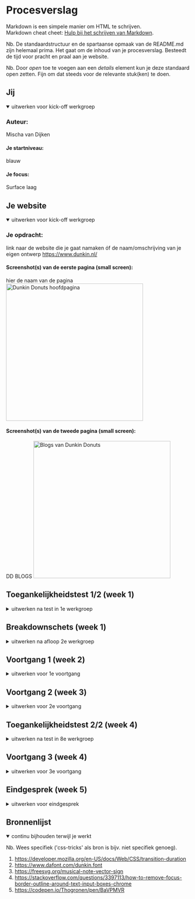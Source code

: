 # Procesverslag
Markdown is een simpele manier om HTML te schrijven.  
Markdown cheat cheet: [Hulp bij het schrijven van Markdown](https://github.com/adam-p/markdown-here/wiki/Markdown-Cheatsheet).

Nb. De standaardstructuur en de spartaanse opmaak van de README.md zijn helemaal prima. Het gaat om de inhoud van je procesverslag. Besteedt de tijd voor pracht en praal aan je website.

Nb. Door *open* toe te voegen aan een *details* element kun je deze standaard open zetten. Fijn om dat steeds voor de relevante stuk(ken) te doen.





## Jij

<details open>
  <summary>uitwerken voor kick-off werkgroep</summary>

  ### Auteur:
  Mischa van Dijken

  #### Je startniveau:
  blauw

  #### Je focus:
  Surface laag
 
</details>





## Je website

<details open>
  <summary>uitwerken voor kick-off werkgroep</summary>

  ### Je opdracht:
  link naar de website die je gaat namaken óf de naam/omschrijving van je eigen ontwerp
https://www.dunkin.nl/  

  #### Screenshot(s) van de eerste pagina (small screen): 
  hier de naam van de pagina  
  <img src="readme-images/Hoofdpagina.png" width="375px" alt="Dunkin Donuts hoofdpagina">

  #### Screenshot(s) van de tweede pagina (small screen):
  DD BLOGS 
  <img src="readme-images/DDBLOGS.png" width="375px" alt="Blogs van Dunkin Donuts">
 
</details>



## Toegankelijkheidstest 1/2 (week 1)

<details>
  <summary>uitwerken na test in 1e werkgroep</summary>

  ### Bevindingen
  Lijst met je bevindingen die in de test naar voren kwamen:

  - Bestellen kan bijna niet
  - Bij de producten wordt de naam niet opgenoemd
  - Veel headers wat het verwarrend maakt
  - Dunkin Donuts' gebruikt felle kleuren wat helpt.

  #### Screenreader
  Hier korte omschrijving (met indien nodig afbeeldingen)

  Minder headers kunnen ervoor zorgen dat de screenreader niet allemaal niet nodige informatie voorleest.


  #### Muis en Toetsenbord 
  Het tabben ging goed maar je kan er niet echt mee bestellen dus voor het grote geheel is het echt heel slecht.

  Dunkin Donuts kan ervoor zorgen dat er meer juiste informatie wordt voorgelezen.


  #### Motoriek (shocks, elastiekjes)
  Hier korte omschrijving (met indien nodig afbeeldingen)

  Hier gaat veel goed omdat Dunkin Donuts veel grote knoppen gebruikt.


  #### Visueel (brillen, contrast, kleurenblind, dark/light). 
  Hier korte omschrijving (met indien nodig afbeeldingen)

  Dunkin Donuts gebruikt felle kleuren wat erg helpt.


</details>



## Breakdownschets (week 1)

<details>
  <summary>uitwerken na afloop 2e werkgroep</summary>

  ### de hele pagina: 
  <img src="readme-images/Custom-1.png" width="375px" alt="Dunkin Donuts homepage">

  ### dynamisch deel (bijv menu): 
  <img src="readme-images/Custom-2.png" width="375px" alt="Dunkin Donuts blogs pagina">

  ### wellicht nog een dynamisch deel (bijv filter): 
  <img src="readme-images/Custom-3.png" width="375px" alt="Menu breakdown">

</details>





## Voortgang 1 (week 2)

<details>
  <summary>uitwerken voor 1e voortgang</summary>

  ### Stand van zaken
  hier dit ging goed & dit was lastig (neem ook screenshots op van delen van je website en code)
  Ik vond het lastig om nog niet teveel met de styling bezig te zijn maar de HTML zelf coderen ging goed.
  <img src="readme-images/eersteversie.png" width="375px" alt="Eerste versie website">
  Verder is dit voor nu helemaal simpele code en kan ik nu al vele beter maar ben ik ziek.
  <img src="readme-images/eersteversie-code.png" width="375px" alt="Eerste versie html">

  ### Agenda voor meeting
  samen met je groepje opstellen

  Besproken: Er waren nog niet echt heel veel vragen het was meer een check om te kijken waar iedereen was.


  ### Verslag van meeting
  hier na afloop snel de uitkomsten van de meeting vastleggen

  - Ik heb tehoren gekregen dat de HTML van de pagina die ik had voor nu oke was maar dat ik wel echt verder moest. Ik ben alleen ziek.

</details>





## Voortgang 2 (week 3)

<details>
  <summary>uitwerken voor 2e voortgang</summary>

  ### Stand van zaken
  hier dit ging goed & dit was lastig (neem ook screenshots op van delen van je website en code)
  Ik vond het lastig om een begin te maken aan de css want je weet niet zo snel waar je moet beginnen. Maar het is me uiteindelijk wel gelukt.

  ### Agenda voor meeting
  samen met je groepje opstellen

  Besproken: Hoe ik een img kan coveren zodat niet alles geshowed wordt.
  Z-index, Github duurt lang met uploaden, Header pas laten zien wanneer er gescrolld wordt, margin-left & auto om alles in het midden te krijgen en Twee aparte p's in één li.
  ### Verslag van meeting
  hier na afloop snel de uitkomsten van de meeting vastleggen

  - Mijn deel: Div met een breedte en een hoogte en een hidden overflow.

</details>





## Toegankelijkheidstest 2/2 (week 4)

<details>
  <summary>uitwerken na test in 8e werkgroep</summary>

  ### Bevindingen
  Lijst met je bevindingen die in de test naar voren kwamen (geef ook aan wat er verbeterd is):
  
  - H1 is weg in het lijst met headers als er display:none op zit.
  - Door de felle kleuren valt veel gelukkig wel op voor slechtziende mensen. 
  - Bij de Color #0779p bril was het nog het minst goed omdat het contrast met deze kleuren dan veel minder groot is.


  #### Screenreader
  Hier korte omschrijving (met indien nodig afbeeldingen)
  Dit ging goed voor de content die ik heb uitgewerkt. Dit is alleen niet het hele bestel gebeuren wat lastiger is om goed inclusive te ontwerpen. Verder was er wel een h1 die niet voorgelezen werd terwijl dit natuurlijk wel heel handig is.

  Hier een omschrijving van hoe het opgelost kan worden (met indien nodig afbeeldingen)
  Ik heb code gevonden hoe dit opgelost kan worden. https://medium.com/web-dev-survey-from-kyoto/the-visually-hidden-technique-303f8e2bd409.


  #### Muis en Toetsenbord 
  Hier korte omschrijving (met indien nodig afbeeldingen)
  Ik had hier helaas niog geen focus states dus kon ik het niet helemaal testen.

  Hier een omschrijving van hoe het opgelost kan worden (met indien nodig afbeeldingen)
  Ik heb wel gekeken welke kleuren goed zouden passen om het goed te laten lijken. Een goed contrast is hier cruciaal.

  #### Motoriek (shocks, elastiekjes)
  Hier korte omschrijving (met indien nodig afbeeldingen)
  Dit ging goed omdat er grote knoppen in beeld zijn.

  Hier een omschrijving van hoe het opgelost kan worden (met indien nodig afbeeldingen)

  #### Visueel (brillen, contrast, kleurenblind, dark/light). 
  Hier korte omschrijving (met indien nodig afbeeldingen)
  Ik gebruik felle kleuren met een contrast dat te onderscheiden is dus dit ging redelijk goed.

  Hier een omschrijving van hoe het opgelost kan worden (met indien nodig afbeeldingen)

  Er kan altijd nog een extra site gemaakt worden met een nog hoger contrast zodal alles nog beter te zien is.

</details>





## Voortgang 3 (week 4)

<details>
  <summary>uitwerken voor 3e voortgang</summary>

  ### Stand van zaken
  hier dit ging goed & dit was lastig (neem ook screenshots op van delen van je website en code)


  ### Agenda voor meeting
  samen met je groepje opstellen

  Ik heb hierbij besproken hoe ik een deel van mijn grid in het midden zet, of ik het pijltje van de dropdown nog groter en meer naar links kon krijgen, hoe de focus state werkt bij een select en input en ik heb besproken hoe er een aan- en uitknop kan zijn voor muziek.

  <img src="readme-images/Inhetmidden.png" width="375px" alt="Buttontekst die in het midden moest.">


  ### Verslag van meeting
  hier na afloop snel de uitkomsten van de meeting vastleggen

  - Het pijltje veranderen gaat heel moeilijk en kon ik naar mijn mening beter laten zodat ik de code wel begreep.
  - De aan en uit knop moet met Javascript in een if loop waarbij de state veranderd na een click event.
  - Je kan als je klikt niet de focus state nergeren dus ik moet het maar zo goed mogelijk stylen.
  - Ik heb align-self: center; gebruikt om de tekst in het midden te krijgen van de button. 

</details>





## Eindgesprek (week 5)

<details>
  <summary>uitwerken voor eindgesprek</summary>

  ### Je uitkomst - karakteristiek screenshots:
  Ik weet eerlijk gezegd niet echt wat hiermee bedoeld wordt. Ik vind de heading met de bovenste tekst regel wel typische dunking donuts met alle kleuren ook. Voor de rest staan allen leuke en nog niet gelukte dingen beneden.
  <img src="readme-images/header.png" width="375px" alt="uitkomst opdracht 1">


  ### Dit ging goed/Heb ik geleerd: 
  Korte omschrijving met plaatjes

  Ik heb geleerd hoe je een werkend hamburger menu maakt met ook een sluit buttne natuurlijk.
  <img src="readme-images/Hamburgermenu.png" width="375px" alt="Hamburgermenu">

  Ik heb geleerd hoe je een foto kan draaien en shadow kan geven.
  <img src="readme-images/Dunkin-rondje.png" width="375px" alt="Dunking Donuts rond logo">

  Ik heb geleerd hoe je een image vast kan laten plakken aan de bovenkant of onderkant.
  <img src="readme-images/order-now.png" width="375px" alt="order now">

  ### Dit was lastig/Is niet gelukt:
  Korte omschrijving met plaatjes

  Het is me niet gelukt om tijdens het klikke de focus border weg te krijgen en mooier te krijgen in de nav.
  <img src="readme-images/nav-normaal.png" width="375px" alt="Nav foto">

  Het is me niet gelukt om de pijltjes mooier en meer naar links te krijgen. Dit bevatte heel veel code die ik gewoon weg niet begreep dus heb ik het ook niet toegepast.
  <img src="readme-images/betere-pijltjes" width="375px" alt="dropdown foto">
</details>





## Bronnenlijst

<details open>
  <summary>continu bijhouden terwijl je werkt</summary>

  Nb. Wees specifiek ('css-tricks' als bron is bijv. niet specifiek genoeg).

  1. https://developer.mozilla.org/en-US/docs/Web/CSS/transition-duration
  2. https://www.dafont.com/dunkin.font
  3. https://freesvg.org/musical-note-vector-sign
  4. https://stackoverflow.com/questions/3397113/how-to-remove-focus-border-outline-around-text-input-boxes-chrome
  5. https://codepen.io/Thogronen/pen/BaVPMVR

</details>